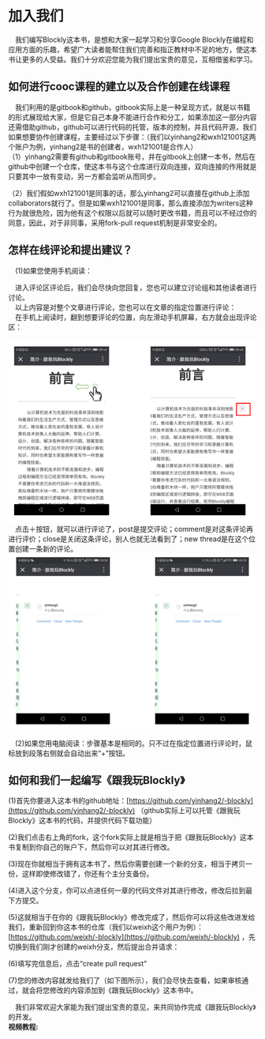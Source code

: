 # 加入我们

 我们编写Blockly这本书，是想和大家一起学习和分享Google Blockly在编程和应用方面的乐趣，希望广大读者能帮住我们完善和指正教材中不足的地方，使这本书让更多的人受益。我们十分欢迎您能为我们提出宝贵的意见，互相借鉴和学习。  


## 如何进行cooc课程的建立以及合作创建在线课程

 我们利用的是gitbook和github，gitbook实际上是一种呈现方式，就是以书籍的形式展现给大家，但是它自己本身不能进行合作和分工，如果添加这一部分内容还需借助github，github可以进行代码的托管，版本的控制，并且代码开源，我们如果想要协作创建课程，主要经过以下步骤：（我们以yinhang2和wxh121001这两个账户为例，yinhang2是书的创建者，wxh121001是合作人）  
 （1）yinhang2需要有github和gitbook账号，并在gitbook上创建一本书，然后在github中创建一个仓库，使这本书与这个仓库进行双向连接，双向连接的作用就是只要其中一放有变动，另一方都会监听从而同步。

 （2）我们假如wxh121001是同事的话，那么yinhang2可以直接在github上添加collaborators就行了。但是如果wxh121001是同事，那么直接添加为writers这种行为就很危险，因为他有这个权限以后就可以随时更改书籍，而且可以不经过你的同意，因此，对于非同事，采用fork-pull request机制是非常安全的。

## 怎样在线评论和提出建议？

 \(1\)如果您使用手机阅读：

 进入评论区评论后，我们会尽快向您回复，您也可以建立讨论组和其他读者进行讨论。  
  以上内容是对整个文章进行评论，您也可以在文章的指定位置进行评论：  
  在手机上阅读时，翻到想要评论的位置，向左滑动手机屏幕，右方就会出现评论区：

![](.gitbook/assets/g11.png)  点击＋按钮，就可以进行评论了，post是提交评论；comment是对这条评论再进行评价；close是关闭这条评论，别人也就无法看到了；new thread是在这个位置创建一条新的评论。![](.gitbook/assets/g12.png)

 \(2\)如果您用电脑阅读：步骤基本是相同的。只不过在指定位置进行评论时，鼠标放到段落右侧就会自动出来“+”按钮。

## 如何和我们一起编写《跟我玩Blockly》

\(1\)首先你要进入这本书的github地址：[https://github.com/yinhang2/-blockly](https://github.com/yinhang2/-blockly) （github实际上可以托管《跟我玩Blockly》这本书的代码，并提供代码下载功能）

\(2\)我们点击右上角的fork，这个fork实际上就是相当于把《跟我玩Blockly》这本书复制到你自己的账户下，然后你可以对其进行修改。

\(3\)现在你就相当于拥有这本书了，然后你需要创建一个新的分支，相当于拷贝一份，这样即使修改错了，你还有个主分支备份。

\(4\)进入这个分支，你可以点进任何一章的代码文件对其进行修改，修改后拉到最下方提交。

\(5\)这就相当于在你的《跟我玩Blockly》修改完成了，然后你可以将这些改进发给我们，重新回到你这本书的仓库（我们以weixh这个用户为例）：[https://github.com/weixh/-blockly](https://github.com/weixh/-blockly) ，先切换到我们刚才创建的weixh分支，然后提出合并请求：

\(6\)填写完信息后，点击“create pull request”

\(7\)您的修改内容就发给我们了（如下图所示），我们会尽快去查看，如果审核通过，就会将您修改的内容添加到《跟我玩Blockly》这本书中。

 我们非常欢迎大家能为我们提出宝贵的意见，来共同协作完成《跟我玩Blockly》的开发。  
 **视频教程:**

